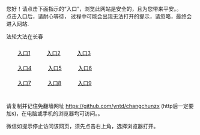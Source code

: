 您好！请点击下面指示的“入口”，浏览此网站是安全的，且为您带来平安。。 <br/>
点击入口后，请耐心等待， 过程中可能会出现无法打开的提示，请忽略，最终会进入网站. </br>

法轮大法在长春<br/>
<div style="padding:10px"><a style="margin:20px" target="_blank" href="https://d1b0z6qqf08zug.cloudfront.net/2Qpsp?fwdgbmz" id="ccLink1" rel="nofollow">入口1</a> <a target="_blank" style="margin:20px" href="https://d206bzkv7p1sz4.cloudfront.net/2Qpsp?uzwqzk" id="ccLink2" rel="nofollow">入口2</a> <a style="margin:20px" target="_blank" href="https://d3ah1rh5j9g277.cloudfront.net/2Qpsp?froejcwj" id="ccLink3" rel="nofollow">入口3</a></div>

<div style="padding:10px" ><a style="margin:20px" target="_blank" href="https://d1b0z6qqf08zug.cloudfront.net/2Qpsp?fwdgbmz" id="ccLink4" rel="nofollow">入口4</a> <a style="margin:20px" href="https://d206bzkv7p1sz4.cloudfront.net/2Qpsp?uzwqzk" target="_blank" id="ccLink5" rel="nofollow">入口5</a> <a style="margin:20px" href="https://d3ah1rh5j9g277.cloudfront.net/2Qpsp?froejcwj" target="_blank" id="ccLink6" rel="nofollow">入口6</a></div>

<div style="padding:10px"><a style="margin:20px" target="_blank" href="https://d1b0z6qqf08zug.cloudfront.net/2Qpsp?fwdgbmz" id="ccLink7" rel="nofollow">入口7</a> <a style="margin:20px" href="https://d206bzkv7p1sz4.cloudfront.net/2Qpsp?uzwqzk" target="_blank" id="ccLink8" rel="nofollow">入口8</a> <a style="margin:20px" target="_blank" href="https://d3ah1rh5j9g277.cloudfront.net/2Qpsp?froejcwj" id="ccLink9" rel="nofollow">入口9</a></div>

<br/>



请复制并记住免翻墙网址 https://github.com/yntd/changchunzx (http后一定要加s)，在电脑或手机的浏览器均可访问。。<br/>

微信如提示停止访问该网页，须先点击右上角，选择浏览器打开。
